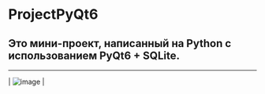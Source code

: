 # ProjectPyQt6
## Это мини-проект, написанный на Python с использованием PyQt6 + SQLite.
___
| ![image](https://github.com/RodionMatytsin/ProjectPyQt6/assets/166323460/cd64421c-3fc7-4b84-b618-96a70cb19ea2) |
